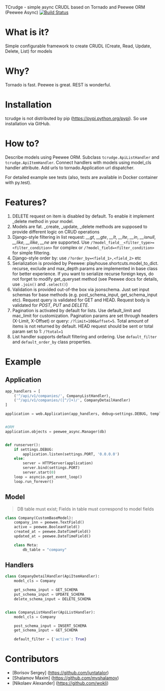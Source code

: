 TCrudge - simple async CRUDL based on Tornado and Peewee ORM (Peewee Async)
[![Build Status](https://travis-ci.org/CodeTeam/tcrudge.svg?branch=master)](https://travis-ci.org/CodeTeam/tcrudge)


# What is it?
Simple configurable framework to create CRUDL (Create, Read, Update, Delete, List) for models


# Why?
Tornado is fast. Peewee is great. REST is wonderful.


# Installation
tcrudge is not distributed by pip (https://pypi.python.org/pypi). So use installation via GitHub.


# How to?
Describe models using Peewee ORM. Subclass ```tcrudge.ApiListHandler``` and ```tcrudge.ApiItemHandler```. Connect handlers with models using model_cls handler attribute. Add urls to tornado.Application url dispatcher.

For detailed example see tests (also, tests are available in Docker container with py.test).


# Features?

1. DELETE request on item is disabled by default. To enable it implement _delete method in your model.
2. Models are fat. _create, _update, _delete methods are supposed to provide different logic on CRUD operations
3. Django-style filtering in list request: *__gt*, *__gte*, *__lt*, *__lte*, *__in*, *__isnull*, *__like*, *__ilike*, *__ne* are supported. Use ```/?model_field__<filter_type>=<filter_condition>``` for complex or ```/?model_field=<filter_condition>``` for simple filtering.
4. Django-style order by: use ```/?order_by=<field_1>,<field_2>``` etc
5. Serialization is provided by Peewee: playhouse.shortcuts.model_to_dict. recurse, exclude and max_depth params are implemented in base class for better experience. If you want to serialize recurse foreign keys, do not forget to modify get_queryset method (see Peewee docs for details, use ```.join()``` and ```.select()```)
6. Validation is provided out-of-the box via jsonschema. Just set input schemas for base methods (e.g. post_schema_input, get_schema_input etc). Request query is validated for GET and HEAD. Request body is validated for *POST*, *PUT* and *DELETE*.
7. Pagination is activated by default for lists. Use default_limit and mac_limit for customization. Pagination params are set through headers (X-Limit, X-Offset) or query: ```/?limit=100&offset=5```. Total amount of items is not returned by default. HEAD request should be sent or total param set to 1: ```/?total=1```
8. List handler supports default filtering and ordering. Use ```default_filter``` and ```default_order_by``` class properties.

# Example

## Application

```python
app_handlers = [
    ('^/api/v1/companies/', CompanyListHandler),
    ('^/api/v1/companies/([^/]+)/', CompanyDetailHandler)
]

application = web.Application(app_handlers, debug=settings.DEBUG, template_path=settings.TEMPLATE_PATH)


#ORM
application.objects = peewee_async.Manager(db)


def runserver():
    if settings.DEBUG:
        application.listen(settings.PORT, '0.0.0.0')
    else:
        server = HTTPServer(application)
        server.bind(settings.PORT)
        server.start(0)
    loop = asyncio.get_event_loop()
    loop.run_forever()

```

## Model 

> DB table must exist; Fields in table must correspond to model fields

```python
class Company(CustomBaseModel):
    company_inn = peewee.TextField()
    active = peewee.BooleanField()
    created_at = peewee.DateTimeField()
    updated_at = peewee.DateTimeField()

    class Meta:
        db_table = "company"
```

## Handlers

```python
class CompanyDetailHandler(ApiItemHandler):
    model_cls = Company

    get_schema_input = GET_SCHEMA
    put_schema_input = UPDATE_SCHEMA
    delete_schema_input = DELETE_SCHEMA


class CompanyListHandler(ApiListHandler):
    model_cls = Company

    post_schema_input = INSERT_SCHEMA
    get_schema_input = GET_SCHEMA

    default_filter = {'active': True}
```

# Сontributors
* [Borisov Sergey] (https://github.com/juntatalor)
* [Shalamov Maxim] (https://github.com/mvshalamov)
* [Nikolaev Alexander] (https://github.com/wokli)
